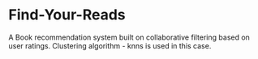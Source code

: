 # Find-Your-Reads
A Book recommendation system built on collaborative filtering based on user ratings. Clustering algorithm - knns is used in this case.

